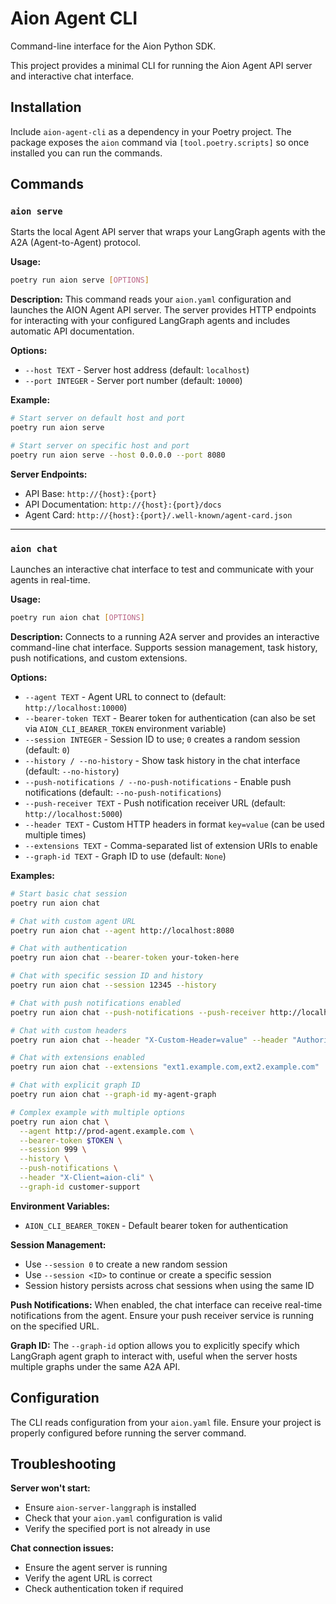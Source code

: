# Aion Agent CLI

Command-line interface for the Aion Python SDK.

This project provides a minimal CLI for running the Aion Agent API server and interactive chat interface.

## Installation

Include `aion-agent-cli` as a dependency in your Poetry project. The package exposes the `aion` command via `[tool.poetry.scripts]` so once installed you can run the commands.

## Commands

### `aion serve`

Starts the local Agent API server that wraps your LangGraph agents with the A2A (Agent-to-Agent) protocol.

**Usage:**

```bash
poetry run aion serve [OPTIONS]
```

**Description:**
This command reads your `aion.yaml` configuration and launches the AION Agent API server. The server provides HTTP endpoints for interacting with your configured LangGraph agents and includes automatic API documentation.

**Options:**

* `--host TEXT` - Server host address (default: `localhost`)
* `--port INTEGER` - Server port number (default: `10000`)

**Example:**

```bash
# Start server on default host and port
poetry run aion serve

# Start server on specific host and port
poetry run aion serve --host 0.0.0.0 --port 8080
```

**Server Endpoints:**

* API Base: `http://{host}:{port}`
* API Documentation: `http://{host}:{port}/docs`
* Agent Card: `http://{host}:{port}/.well-known/agent-card.json`

---

### `aion chat`

Launches an interactive chat interface to test and communicate with your agents in real-time.

**Usage:**

```bash
poetry run aion chat [OPTIONS]
```

**Description:**
Connects to a running A2A server and provides an interactive command-line chat interface. Supports session management, task history, push notifications, and custom extensions.

**Options:**

* `--agent TEXT` - Agent URL to connect to (default: `http://localhost:10000`)
* `--bearer-token TEXT` - Bearer token for authentication (can also be set via `AION_CLI_BEARER_TOKEN` environment variable)
* `--session INTEGER` - Session ID to use; `0` creates a random session (default: `0`)
* `--history / --no-history` - Show task history in the chat interface (default: `--no-history`)
* `--push-notifications / --no-push-notifications` - Enable push notifications (default: `--no-push-notifications`)
* `--push-receiver TEXT` - Push notification receiver URL (default: `http://localhost:5000`)
* `--header TEXT` - Custom HTTP headers in format `key=value` (can be used multiple times)
* `--extensions TEXT` - Comma-separated list of extension URIs to enable
* `--graph-id TEXT` - Graph ID to use (default: `None`)

**Examples:**

```bash
# Start basic chat session
poetry run aion chat

# Chat with custom agent URL
poetry run aion chat --agent http://localhost:8080

# Chat with authentication
poetry run aion chat --bearer-token your-token-here

# Chat with specific session ID and history
poetry run aion chat --session 12345 --history

# Chat with push notifications enabled
poetry run aion chat --push-notifications --push-receiver http://localhost:3000

# Chat with custom headers
poetry run aion chat --header "X-Custom-Header=value" --header "Authorization=Bearer token"

# Chat with extensions enabled
poetry run aion chat --extensions "ext1.example.com,ext2.example.com"

# Chat with explicit graph ID
poetry run aion chat --graph-id my-agent-graph

# Complex example with multiple options
poetry run aion chat \
  --agent http://prod-agent.example.com \
  --bearer-token $TOKEN \
  --session 999 \
  --history \
  --push-notifications \
  --header "X-Client=aion-cli" \
  --graph-id customer-support
```

**Environment Variables:**

* `AION_CLI_BEARER_TOKEN` - Default bearer token for authentication

**Session Management:**

* Use `--session 0` to create a new random session
* Use `--session <ID>` to continue or create a specific session
* Session history persists across chat sessions when using the same ID

**Push Notifications:**
When enabled, the chat interface can receive real-time notifications from the agent. Ensure your push receiver service is running on the specified URL.

**Graph ID:**
The `--graph-id` option allows you to explicitly specify which LangGraph agent graph to interact with, useful when the server hosts multiple graphs under the same A2A API.

## Configuration

The CLI reads configuration from your `aion.yaml` file. Ensure your project is properly configured before running the server command.

## Troubleshooting

**Server won't start:**

* Ensure `aion-server-langgraph` is installed
* Check that your `aion.yaml` configuration is valid
* Verify the specified port is not already in use

**Chat connection issues:**

* Ensure the agent server is running
* Verify the agent URL is correct
* Check authentication token if required
